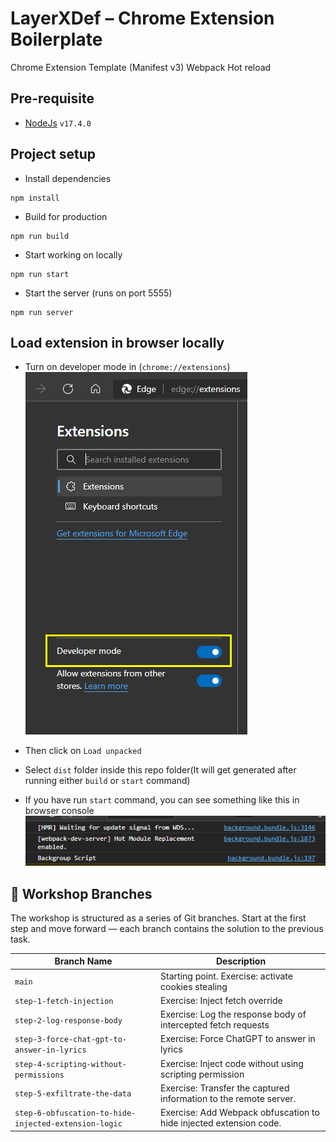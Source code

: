 # LayerXDef – Chrome Extension Boilerplate

Chrome Extension Template (Manifest v3) Webpack Hot reload

## Pre-requisite

- [NodeJs](https://nodejs.org/) `v17.4.0`

## Project setup

- Install dependencies

```
npm install
```

- Build for production

```
npm run build
```

- Start working on locally

```
npm run start
```

- Start the server (runs on port 5555)

```
npm run server
```

## Load extension in browser locally

- Turn on developer mode in (`chrome://extensions`)
  ![Turn on developer mode](images/devmode.png)

- Then click on `Load unpacked`
- Select `dist` folder inside this repo folder(It will get generated after running either `build` or `start` command)

- If you have run `start` command, you can see something like this in browser console
  ![Locally working](images/loaded.png)


## 🧭 Workshop Branches

The workshop is structured as a series of Git branches. Start at the first step and move forward — each branch contains the solution to the previous task.

| Branch Name | Description |
|-------------|-------------|
| `main` | Starting point. Exercise: activate cookies stealing |
| `step-1-fetch-injection` | Exercise: Inject fetch override |
| `step-2-log-response-body` | Exercise: Log the response body of intercepted fetch requests |
| `step-3-force-chat-gpt-to-answer-in-lyrics` | Exercise: Force ChatGPT to answer in lyrics |
| `step-4-scripting-without-permissions` | Exercise: Inject code without using scripting permission |
| `step-5-exfiltrate-the-data` | Exercise: Transfer the captured information to the remote server. |
| `step-6-obfuscation-to-hide-injected-extension-logic` | Exercise: Add Webpack obfuscation to hide injected extension code. |